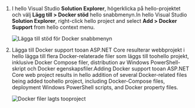 1. <span data-ttu-id="9f555-101">I hello Visual Studio **Solution Explorer**, högerklicka på hello-projektet och välj **Lägg till > Docker stöd** hello snabbmenyn.</span><span class="sxs-lookup"><span data-stu-id="9f555-101">In hello Visual Studio **Solution Explorer**, right-click hello project and select **Add > Docker Support** from hello context menu.</span></span>
   
    ![Lägga till stöd för Docker snabbmenyn](media/vs-azure-tools-docker-add-docker-support/docker-support-context-menu.png)
2. <span data-ttu-id="9f555-103">Lägga till Docker support tooan ASP.NET Core resulterar webbprojekt i hello lägga till flera Docker-relaterade filer som läggs till toohello projekt, inklusive Docker Compose filer, distribution av Windows PowerShell-skript och Docker egenskapsfiler.</span><span class="sxs-lookup"><span data-stu-id="9f555-103">Adding Docker support tooan ASP.NET Core web project results in hello addition of several Docker-related files being added toohello project, including Docker-Compose files, deployment Windows PowerShell scripts, and Docker property files.</span></span> 
   
    ![Docker filer lagts tooproject](media/vs-azure-tools-docker-add-docker-support/docker-files-added.png)


